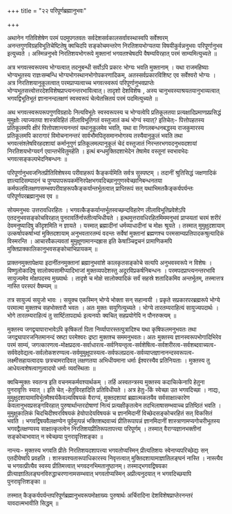 +++
title = "२२ परिपूर्णब्रह्मानुभवः"

+++

 अथानेन गतिविशेषेण परमं पदमुपगतवतः सर्वदेशसर्वकालसर्वावस्थास्वपि सर्वेश्वरम् अनन्तगुणविग्रहविभूतिचेष्टितेषु क्वचिदपि सङ्कोचमन्तरेण निरतिशयभोग्यतया विषयीकुर्वन्ननुभवः परिपूर्णानुभव इत्युच्यते । अस्मिन्ननुभवे निरतिशयभोगरूपे मुक्तानां भगवतश्चेषदपि वैषम्यविरहात् परमं साम्यमित्युच्यते ॥

अत्र भगवत्स्वरूपस्य भोग्यत्वात् तदनुबन्धी सर्वोऽपि प्रकारः भोग्यः भवति मुक्तानाम् । यथा राजमहिष्याः भोग्यभूतस्य राज्ञःसम्बन्धि भोग्यभोगस्थानभोगोपकरणादिकम्, अतस्सर्वप्रकारविशिष्ट एव सर्वेश्वरो भोग्यः । अत्र निरतिशयानुकूलत्वात् परमप्राप्यत्वाच्च भगवत्स्वरूपं परिपूर्णानुभवप्राप्तेः भोग्यभूतसत्त्वोत्तरदेशविशेषप्राप्त्यनन्तरभावित्वात्। तादृशो देशविशेषः , अस्य चानुभवस्याश्रयतयानुभाव्यत्वात् भगवद्विभूतिभूतं ज्ञानानन्दलक्षणं स्वस्वरूपं चेत्येतत्त्रितयं परमं पदमित्युच्यते ॥

अथ भगवत्स्वरूपरूपगुणविग्रहादेः नित्यविभूतेः स्वस्वरूपस्य च भोग्यत्वेपि प्रतिकूलतया प्रत्यक्षादिप्रमाणप्रप्रसिद्धं मुमुक्षोः त्याज्यतया शास्त्रविहितं लीलाविभूतिगतं वस्तुजातं कथं भोग्यं स्यात्? इतिचेत्ः- पित्तोपहतस्य प्रतिकूलमपि क्षीरं पित्तोपशान्त्यनन्तरं यथानुकूलमेव भवति, यथा वा निगलबन्धनबद्धस्य राजकुमारस्य प्रतिकूलमपि कारागारं विमोचनानन्तरं सार्वभौमपितृसमानभोगस्य तस्यैवानुकूलं भवति तथा भगवत्संश्लेषविरहदशायां कर्मानुगुणं प्रतिकूलमल्पानुकूलं चेदं वस्तुजातं निरन्तरभगवदनुभवदशायां निरतिशयभोग्यवर्ग एवान्तर्भवितुमर्हति । इत्थं बन्धमुक्तिदशाभेदेन तेषामेव वस्तूनां स्वभावभेदः भगवत्सङ्कल्पभेदनिबन्धनः ॥

परिपूर्णानुभवजनितप्रीतिविशेषस्य परीवाहरूपं कैङ्कर्यमिति सर्वत्र सुस्पष्टम् । तदानीं श्रुतिसिद्धं जक्षणादिकं ज्ञात्यादिसम्पादनं च पुण्यपापरूपकर्मनिरपेक्षभगवदिच्छानुगुणस्वेच्छानिबन्धनतया कर्मफलविलक्षणासम्भवपरीवाहरूपकैङ्कर्यान्तर्भूतत्वात् प्राप्तिरूपं सत् यथाभिमतकैङ्कर्यपर्यन्तः परिपूर्णपरब्रह्मानुभव एव ॥

सोयमनुभवः उत्तरावधिरहितः । भगवत्कैङ्कर्यान्तर्भूतस्वच्छन्दविहारेण लीलाविभूतिप्रवेशेऽपि एतदनुभवसङ्कोचविरहात् पुनरावर्तिर्नास्तीत्यभिधीयते । इत्थमुत्तरावधिरहितमिममनुभवं प्राप्स्यतां चरमं शरीरं देवमनुष्यादिषु कीदृशमिति न ज्ञायते । यस्मात् ब्रह्मादीनां धर्मव्याधादीनां च मोक्षः श्रूयते । तस्मात् मुमुक्षुदशायाम् उत्कर्षापकर्षाभ्यां मुक्तिदशायाम् अनुभवतारतम्यं वदन्तः सर्वेषां मुक्तानां ब्रह्मणश्च परमसाम्यप्रतिपादकश्रुत्यादिकं विस्मरन्ति । आचारवैकल्यवतां मुमुक्षूणामानन्दह्रास इति केषाञ्चिद्वचनं प्रामाणिकमपि मुक्तिप्राक्कालिकानुभवसङ्कोचाभिप्रायकम् ॥

प्राक्तनमुक्तापेक्षया इदानींतनमुक्तानां ब्रह्मानुभवांशे कालकृतसङ्कोचे सत्यपि अनुभवस्वरूपे न विशेषः । विष्णुलोकादिषु सालोक्यसामीप्यादिभाजां मुक्तव्यपदेशस्तु अदूरविप्रकर्षनिबन्धनः । परमपदप्राप्त्यनन्तरभावि सायुज्यमेव मोक्षपदस्य मुख्यार्थः । तादृशे च मोक्षे सालोक्यादिकं सर्वं सहस्रे शतादिकमिव अन्तर्भूतम्, तस्मात्तत्र नास्ति परस्परं वैषम्यम् ॥

तत्र सायुज्यं सयुजो भावः । सयुक्च एकस्मिन् भोग्ये भोक्ता सन् सहान्वयी । प्रकृते सप्रकारपरब्रह्मरूपे भोग्ये परमात्मा मुक्तश्च सहभोक्तारौ भवतः । अतः मुक्तः सयुगित्युच्यते । भोग्ये तारतम्यराहित्यं सायुज्यपदार्थः । भोगे तारतम्यराहित्यं तु सार्ष्टितापदार्थः इत्यनयोः क्वचित् सहप्रयोगेपि न पौनरुक्त्यम् ॥

मुक्तस्य जगद्व्यापाराभावेऽपि कृषिकर्ता पिता निर्व्यापारस्तत्पुत्रादिश्च यथा कृषिफलमनुभवतः तथा जगद्व्यापारजनितमानन्दं स्रष्टा परमेश्वरः द्रष्टा मुक्तश्च सममनुभवतः। अतः मुक्तस्य ज्ञानस्वरूपभोगादिभिरेव परमं साम्यं, जगत्कारणत्व-मोक्षप्रदत्व-सर्वाधारत्व-सर्वनियन्तृत्व-सर्वशेषित्व-सर्वशरीरत्व-सर्वशब्दवाच्यत्व-सर्ववेदवेद्यत्व-सर्वलोकशरण्यत्व-सर्वमुमुक्षूपास्यत्व-सर्वफलप्रदत्व-सर्वव्याप्तज्ञानानन्दस्वरूपत्व-लक्ष्मीसहायत्वादयः छत्रचामरादिवत् लक्षणतया अभिधीयमाना धर्माः ईश्वरस्यैव प्रतिनियताः । मुक्तस्य तु आधेयत्वशेषत्वाणुत्वादयो धर्माः व्यवस्थिताः ॥

क्वचिन्मुक्तः स्वतन्त्र इति वचनमकर्मवश्यार्थकम् । तर्हि अस्वतन्त्रस्य मुक्तस्य कदाचित्केनापि हेतुना पुनरावृत्तिः स्यात् । इति चेत् -हेतुविरहादिति प्रतिविधीयते । अत्र हेतुः-किं स्वेच्छा उत भगवदिच्छा । नाद्यः, मुमुक्षुदशायामाविर्भूतमैश्वर्यकैवल्यविषयकं वैराग्यं, मुक्तदशायां ब्रह्मात्मकतयैव सर्वसाक्षात्कारेण केवलानुभवप्रसङ्गविरहात् पुरुषार्थान्तरदोषाणां नित्यं प्रत्यक्षीकृतत्वेन तदभिलाषासम्भवाच्च प्रतिष्ठितं भवति । मुमुक्षुकालिकं चिदचिदीश्वरविषयकं हेयोपादेयविषयकं च ज्ञानमिदानीं विच्छेदसङ्कोचरहितं सत् विकसितं भवति । भगवद्विषयवैलक्षण्येन पूर्वमुत्पन्नं भक्तिशब्दवाच्यं प्रीतिरूपापन्नं ज्ञानमिदानीं शास्त्राणामप्यगोचरीभूतस्य भगवद्वैलक्षण्यस्य साक्षात्कृतत्वेन निरतिशयप्रीतिरूपतापत्त्या परिपूर्णम् । तस्मात् वैराग्यज्ञानभक्तीनां सङ्कोचाभावात् न स्वेच्छया पुनरावॄत्तिशङ्का ॥

नान्त्यः- मुक्तस्य भगवति प्रीतेः निरतिशयदशापत्त्या भगवतोप्यस्मिन् प्रीत्यतिशयः स्वेनाप्यपरिच्छेद्यः सन् एतदीयेष्वपि प्रवहति । शास्त्रवश्यतारूपाधिकारस्य निवृत्तत्वात् मुक्तिदशायामाज्ञातिलङ्घनं नास्ति । नास्त्यैव च भगवत्प्रीत्यैव स्वस्य प्रीतिमत्त्वात् भगवदनभिमतानुष्ठानम्। तस्माद्भगवद्विषयका प्रीत्याज्ञातिलङ्घनविरुद्धाचरणानामसम्भवात् भगवतोप्यस्मिन् अप्रीत्यनुदयात् न भगवदिच्छयापि पुनरावृत्तिशङ्का ॥

तस्मात् कैङ्कर्यपर्यन्तपरिपूर्णब्रह्मानुभवरूपमोक्षाख्यः पुरुषार्थः अर्चिरादिना देशविशेषप्राप्तेरनन्तरं यावदात्मभावीति सिद्धम् ॥

